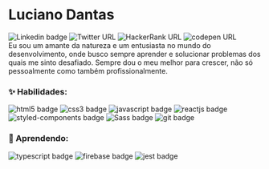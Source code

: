 # **Luciano Dantas**

<a style="text-decoration: none;" href="https://www.linkedin.com/in/ldantas-s/" target="_blank">
<img alt="Linkedin badge" src="https://img.shields.io/badge/-@ldantas&dash;s-0077B5?logo=Linkedin&amp;labelColor=0077B5&amp;logoColor=white&amp;link=https://www.linkedin.com/in/ldantas-s/">
</a>

<a style="text-decoration: none;" href="https://twitter.com/ldantas_s" target="_blank">
<img alt="Twitter URL" src="https://img.shields.io/badge/-@ldantas_s-1DA1F2?logo=twitter&amp;labelColor=1DA1F2&amp;logoColor=white&amp;link=https://twitter.com/ldantas_s">
</a>

<a style="text-decoration: none;" href="https://www.hackerrank.com/ldantas_s" target="_blank">
<img alt="HackerRank URL" src="https://img.shields.io/badge/-@ldantas_s-2EC866?logo=hackerrank&amp;labelColor=2EC866&amp;logoColor=white&amp;link=https://www.hackerrank.com/ldantas_s">
</a>

<a style="text-decoration: none;" href="https://codepen.io/ldantas_s" target="_blank">
<img alt="codepen URL" src="https://img.shields.io/badge/-@ldantas_s-fff?logo=codepen&amp;labelColor=fff&amp;logoColor=000&amp;link=https://codepen.io/ldantas_s">
</a>
<br>
Eu sou um amante da natureza e um entusiasta no mundo do desenvolvimento, onde busco sempre aprender e solucionar problemas dos quais me sinto desafiado. Sempre dou o meu melhor para crescer, não só pessoalmente como também profissionalmente.



### ✨ Habilidades:
<p style="display: inline;">
<img alt="html5 badge" src="https://img.shields.io/badge/-HTML5-E34F26?logo=html5&amp;labelColor=E34F26&amp;logoColor=white">
<img alt="css3 badge" src="https://img.shields.io/badge/-CSS3-1572B6?logo=css3&amp;labelColor=1572B6&amp;logoColor=white">
<img alt="javascript badge" src="https://img.shields.io/badge/-Javascript-F7DF1E?logo=javascript&amp;labelColor=F7DF1E&amp;logoColor=black">
<img alt="reactjs badge" src="https://img.shields.io/badge/-Reactjs-61DAFB?logo=react&amp;labelColor=61DAFB&amp;logoColor=black">
<img alt="styled-components badge" src="https://img.shields.io/badge/-Styled components-DB7093?logo=styled-components&amp;labelColor=DB7093&amp;logoColor=white">
<img alt="Sass badge" src="https://img.shields.io/badge/-Sass-CC6699?logo=sass&amp;labelColor=CC6699&amp;logoColor=white">
<img alt="git badge" src="https://img.shields.io/badge/-Git-F05032?logo=git&amp;labelColor=F05032&amp;logoColor=white">
</p>



### 🌱 Aprendendo: 
<p style="display: inline;">
<img alt="typescript badge" src="https://img.shields.io/badge/-Typescript-007ACC?logo=Typescript&amp;labelColor=007ACC&amp;logoColor=white">
<!-- <img alt="expo badge" src="https://img.shields.io/badge/-Expo-000020?logo=expo&amp;labelColor=000020&amp;logoColor=white"> -->
<img alt="firebase badge" src="https://img.shields.io/badge/-Firebase-FFCA28?logo=firebase&amp;labelColor=FFCA28&amp;logoColor=black">
<img alt="jest badge" src="https://img.shields.io/badge/-Jest-C21325?logo=jest&amp;labelColor=C21325&amp;logoColor=white">
</p>


<!-- ### Eu gosto de:

- 🏕️ Camping/Outdoor
- 🚵‍♂️ MTB (Mountain Bike)
- 📚 Ler
- 🎮 Videogame  -->

<!--

Here are some ideas to get you started:

- 🔭 I’m currently working on ...
- 🌱 I’m currently learning ...
- 👯 I’m looking to collaborate on ...
- 🤔 I’m looking for help with ...
- 💬 Ask me about ...
- 📫 How to reach me: ...
- 😄 Pronouns: ...
- ⚡ Fun fact: ...
-->
